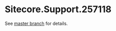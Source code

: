 # Sitecore.Support.257118

See [master branch](https://github.com/sitecoresupport/Sitecore.Support.257118) for details.